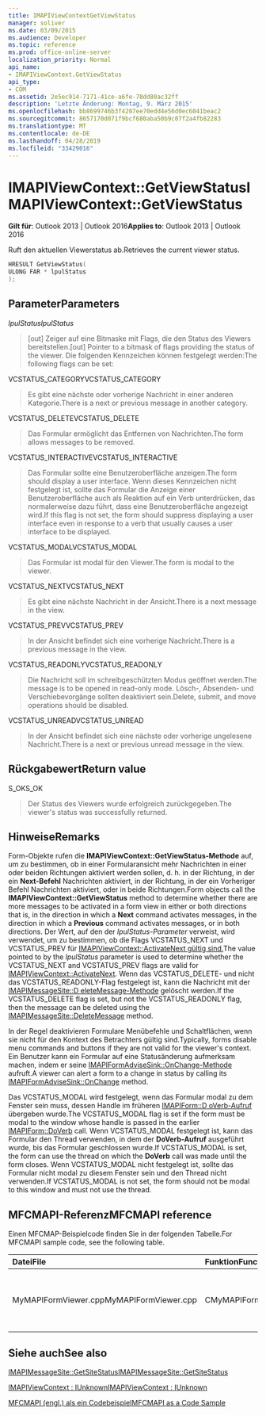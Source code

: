 ```yaml
---
title: IMAPIViewContextGetViewStatus
manager: soliver
ms.date: 03/09/2015
ms.audience: Developer
ms.topic: reference
ms.prod: office-online-server
localization_priority: Normal
api_name:
- IMAPIViewContext.GetViewStatus
api_type:
- COM
ms.assetid: 2e5ec914-7171-41ce-a6fe-78dd80ac32ff
description: 'Letzte Änderung: Montag, 9. März 2015'
ms.openlocfilehash: bb8699746b3f4207ee70edd4e56d0ec6041beac2
ms.sourcegitcommit: 8657170d071f9bcf680aba50b9c07f2a4fb82283
ms.translationtype: MT
ms.contentlocale: de-DE
ms.lasthandoff: 04/28/2019
ms.locfileid: "33429016"
---
```

# <a name="imapiviewcontextgetviewstatus"></a><span data-ttu-id="9082e-103">IMAPIViewContext::GetViewStatus</span><span class="sxs-lookup"><span data-stu-id="9082e-103">IMAPIViewContext::GetViewStatus</span></span>

  
  
<span data-ttu-id="9082e-104">**Gilt für**: Outlook 2013 | Outlook 2016</span><span class="sxs-lookup"><span data-stu-id="9082e-104">**Applies to**: Outlook 2013 | Outlook 2016</span></span> 
  
<span data-ttu-id="9082e-105">Ruft den aktuellen Viewerstatus ab.</span><span class="sxs-lookup"><span data-stu-id="9082e-105">Retrieves the current viewer status.</span></span> 
  
```cpp
HRESULT GetViewStatus(
ULONG FAR * lpulStatus
);
```

## <a name="parameters"></a><span data-ttu-id="9082e-106">Parameter</span><span class="sxs-lookup"><span data-stu-id="9082e-106">Parameters</span></span>

 <span data-ttu-id="9082e-107">_lpulStatus_</span><span class="sxs-lookup"><span data-stu-id="9082e-107">_lpulStatus_</span></span>
  
> <span data-ttu-id="9082e-108">[out] Zeiger auf eine Bitmaske mit Flags, die den Status des Viewers bereitstellen.</span><span class="sxs-lookup"><span data-stu-id="9082e-108">[out] Pointer to a bitmask of flags providing the status of the viewer.</span></span> <span data-ttu-id="9082e-109">Die folgenden Kennzeichen können festgelegt werden:</span><span class="sxs-lookup"><span data-stu-id="9082e-109">The following flags can be set:</span></span>
    
<span data-ttu-id="9082e-110">VCSTATUS_CATEGORY</span><span class="sxs-lookup"><span data-stu-id="9082e-110">VCSTATUS_CATEGORY</span></span> 
  
> <span data-ttu-id="9082e-111">Es gibt eine nächste oder vorherige Nachricht in einer anderen Kategorie.</span><span class="sxs-lookup"><span data-stu-id="9082e-111">There is a next or previous message in another category.</span></span> 
    
<span data-ttu-id="9082e-112">VCSTATUS_DELETE</span><span class="sxs-lookup"><span data-stu-id="9082e-112">VCSTATUS_DELETE</span></span> 
  
> <span data-ttu-id="9082e-113">Das Formular ermöglicht das Entfernen von Nachrichten.</span><span class="sxs-lookup"><span data-stu-id="9082e-113">The form allows messages to be removed.</span></span> 
    
<span data-ttu-id="9082e-114">VCSTATUS_INTERACTIVE</span><span class="sxs-lookup"><span data-stu-id="9082e-114">VCSTATUS_INTERACTIVE</span></span> 
  
> <span data-ttu-id="9082e-115">Das Formular sollte eine Benutzeroberfläche anzeigen.</span><span class="sxs-lookup"><span data-stu-id="9082e-115">The form should display a user interface.</span></span> <span data-ttu-id="9082e-116">Wenn dieses Kennzeichen nicht festgelegt ist, sollte das Formular die Anzeige einer Benutzeroberfläche auch als Reaktion auf ein Verb unterdrücken, das normalerweise dazu führt, dass eine Benutzeroberfläche angezeigt wird.</span><span class="sxs-lookup"><span data-stu-id="9082e-116">If this flag is not set, the form should suppress displaying a user interface even in response to a verb that usually causes a user interface to be displayed.</span></span> 
    
<span data-ttu-id="9082e-117">VCSTATUS_MODAL</span><span class="sxs-lookup"><span data-stu-id="9082e-117">VCSTATUS_MODAL</span></span> 
  
> <span data-ttu-id="9082e-118">Das Formular ist modal für den Viewer.</span><span class="sxs-lookup"><span data-stu-id="9082e-118">The form is modal to the viewer.</span></span> 
    
<span data-ttu-id="9082e-119">VCSTATUS_NEXT</span><span class="sxs-lookup"><span data-stu-id="9082e-119">VCSTATUS_NEXT</span></span> 
  
> <span data-ttu-id="9082e-120">Es gibt eine nächste Nachricht in der Ansicht.</span><span class="sxs-lookup"><span data-stu-id="9082e-120">There is a next message in the view.</span></span> 
    
<span data-ttu-id="9082e-121">VCSTATUS_PREV</span><span class="sxs-lookup"><span data-stu-id="9082e-121">VCSTATUS_PREV</span></span> 
  
> <span data-ttu-id="9082e-122">In der Ansicht befindet sich eine vorherige Nachricht.</span><span class="sxs-lookup"><span data-stu-id="9082e-122">There is a previous message in the view.</span></span> 
    
<span data-ttu-id="9082e-123">VCSTATUS_READONLY</span><span class="sxs-lookup"><span data-stu-id="9082e-123">VCSTATUS_READONLY</span></span> 
  
> <span data-ttu-id="9082e-124">Die Nachricht soll im schreibgeschützten Modus geöffnet werden.</span><span class="sxs-lookup"><span data-stu-id="9082e-124">The message is to be opened in read-only mode.</span></span> <span data-ttu-id="9082e-125">Lösch-, Absenden- und Verschiebevorgänge sollten deaktiviert sein.</span><span class="sxs-lookup"><span data-stu-id="9082e-125">Delete, submit, and move operations should be disabled.</span></span> 
    
<span data-ttu-id="9082e-126">VCSTATUS_UNREAD</span><span class="sxs-lookup"><span data-stu-id="9082e-126">VCSTATUS_UNREAD</span></span> 
  
> <span data-ttu-id="9082e-127">In der Ansicht befindet sich eine nächste oder vorherige ungelesene Nachricht.</span><span class="sxs-lookup"><span data-stu-id="9082e-127">There is a next or previous unread message in the view.</span></span>
    
## <a name="return-value"></a><span data-ttu-id="9082e-128">Rückgabewert</span><span class="sxs-lookup"><span data-stu-id="9082e-128">Return value</span></span>

<span data-ttu-id="9082e-129">S_OK</span><span class="sxs-lookup"><span data-stu-id="9082e-129">S_OK</span></span> 
  
> <span data-ttu-id="9082e-130">Der Status des Viewers wurde erfolgreich zurückgegeben.</span><span class="sxs-lookup"><span data-stu-id="9082e-130">The viewer's status was successfully returned.</span></span>
    
## <a name="remarks"></a><span data-ttu-id="9082e-131">Hinweise</span><span class="sxs-lookup"><span data-stu-id="9082e-131">Remarks</span></span>

<span data-ttu-id="9082e-132">Form-Objekte rufen die **IMAPIViewContext::GetViewStatus-Methode** auf, um zu bestimmen, ob in einer Formularansicht mehr Nachrichten in einer oder beiden Richtungen aktiviert  werden sollen, d. h. in der Richtung, in der ein **Next-Befehl** Nachrichten aktiviert, in der Richtung, in der ein Vorheriger Befehl Nachrichten aktiviert, oder in beide Richtungen.</span><span class="sxs-lookup"><span data-stu-id="9082e-132">Form objects call the **IMAPIViewContext::GetViewStatus** method to determine whether there are more messages to be activated in a form view in either or both directions that is, in the direction in which a **Next** command activates messages, in the direction in which a **Previous** command activates messages, or in both directions.</span></span> <span data-ttu-id="9082e-133">Der Wert, auf den der _lpulStatus-Parameter_ verweist, wird verwendet, um zu bestimmen, ob die Flags VCSTATUS_NEXT und VCSTATUS_PREV für [IMAPIViewContext::ActivateNext gültig sind.](imapiviewcontext-activatenext.md)</span><span class="sxs-lookup"><span data-stu-id="9082e-133">The value pointed to by the  _lpulStatus_ parameter is used to determine whether the VCSTATUS_NEXT and VCSTATUS_PREV flags are valid for [IMAPIViewContext::ActivateNext](imapiviewcontext-activatenext.md).</span></span> <span data-ttu-id="9082e-134">Wenn das VCSTATUS_DELETE- und nicht das VCSTATUS_READONLY-Flag festgelegt ist, kann die Nachricht mit der [IMAPIMessageSite::D eleteMessage-Methode](imapimessagesite-deletemessage.md) gelöscht werden.</span><span class="sxs-lookup"><span data-stu-id="9082e-134">If the VCSTATUS_DELETE flag is set, but not the VCSTATUS_READONLY flag, then the message can be deleted using the [IMAPIMessageSite::DeleteMessage](imapimessagesite-deletemessage.md) method.</span></span> 
  
<span data-ttu-id="9082e-135">In der Regel deaktivieren Formulare Menübefehle und Schaltflächen, wenn sie nicht für den Kontext des Betrachters gültig sind.</span><span class="sxs-lookup"><span data-stu-id="9082e-135">Typically, forms disable menu commands and buttons if they are not valid for the viewer's context.</span></span> <span data-ttu-id="9082e-136">Ein Benutzer kann ein Formular auf eine Statusänderung aufmerksam machen, indem er seine [IMAPIFormAdviseSink::OnChange-Methode](imapiformadvisesink-onchange.md) aufruft.</span><span class="sxs-lookup"><span data-stu-id="9082e-136">A viewer can alert a form to a change in status by calling its [IMAPIFormAdviseSink::OnChange](imapiformadvisesink-onchange.md) method.</span></span> 
  
<span data-ttu-id="9082e-137">Das VCSTATUS_MODAL wird festgelegt, wenn das Formular modal zu dem Fenster sein muss, dessen Handle im früheren [IMAPIForm::D oVerb-Aufruf](imapiform-doverb.md) übergeben wurde.</span><span class="sxs-lookup"><span data-stu-id="9082e-137">The VCSTATUS_MODAL flag is set if the form must be modal to the window whose handle is passed in the earlier [IMAPIForm::DoVerb](imapiform-doverb.md) call.</span></span> <span data-ttu-id="9082e-138">Wenn VCSTATUS_MODAL festgelegt ist, kann das Formular den Thread verwenden, in dem der **DoVerb-Aufruf** ausgeführt wurde, bis das Formular geschlossen wurde.</span><span class="sxs-lookup"><span data-stu-id="9082e-138">If VCSTATUS_MODAL is set, the form can use the thread on which the **DoVerb** call was made until the form closes.</span></span> <span data-ttu-id="9082e-139">Wenn VCSTATUS_MODAL nicht festgelegt ist, sollte das Formular nicht modal zu diesem Fenster sein und den Thread nicht verwenden.</span><span class="sxs-lookup"><span data-stu-id="9082e-139">If VCSTATUS_MODAL is not set, the form should not be modal to this window and must not use the thread.</span></span> 
  
## <a name="mfcmapi-reference"></a><span data-ttu-id="9082e-140">MFCMAPI-Referenz</span><span class="sxs-lookup"><span data-stu-id="9082e-140">MFCMAPI reference</span></span>

<span data-ttu-id="9082e-141">Einen MFCMAP-Beispielcode finden Sie in der folgenden Tabelle.</span><span class="sxs-lookup"><span data-stu-id="9082e-141">For MFCMAPI sample code, see the following table.</span></span>
  
|<span data-ttu-id="9082e-142">**Datei**</span><span class="sxs-lookup"><span data-stu-id="9082e-142">**File**</span></span>|<span data-ttu-id="9082e-143">**Funktion**</span><span class="sxs-lookup"><span data-stu-id="9082e-143">**Function**</span></span>|<span data-ttu-id="9082e-144">**Comment**</span><span class="sxs-lookup"><span data-stu-id="9082e-144">**Comment**</span></span>|
|:-----|:-----|:-----|
|<span data-ttu-id="9082e-145">MyMAPIFormViewer.cpp</span><span class="sxs-lookup"><span data-stu-id="9082e-145">MyMAPIFormViewer.cpp</span></span>  <br/> |<span data-ttu-id="9082e-146">CMyMAPIFormViewer::GetViewStatus</span><span class="sxs-lookup"><span data-stu-id="9082e-146">CMyMAPIFormViewer::GetViewStatus</span></span>  <br/> |<span data-ttu-id="9082e-147">MFCMAPI implementiert die **IMAPIViewContext::GetViewStatus-Methode** in dieser Funktion.</span><span class="sxs-lookup"><span data-stu-id="9082e-147">MFCMAPI implements the **IMAPIViewContext::GetViewStatus** method in this function.</span></span>  <br/> |
   
## <a name="see-also"></a><span data-ttu-id="9082e-148">Siehe auch</span><span class="sxs-lookup"><span data-stu-id="9082e-148">See also</span></span>



[<span data-ttu-id="9082e-149">IMAPIMessageSite::GetSiteStatus</span><span class="sxs-lookup"><span data-stu-id="9082e-149">IMAPIMessageSite::GetSiteStatus</span></span>](imapimessagesite-getsitestatus.md)
  
[<span data-ttu-id="9082e-150">IMAPIViewContext : IUnknown</span><span class="sxs-lookup"><span data-stu-id="9082e-150">IMAPIViewContext : IUnknown</span></span>](imapiviewcontextiunknown.md)


[<span data-ttu-id="9082e-151">MFCMAPI (engl.) als ein Codebeispiel</span><span class="sxs-lookup"><span data-stu-id="9082e-151">MFCMAPI as a Code Sample</span></span>](mfcmapi-as-a-code-sample.md)

